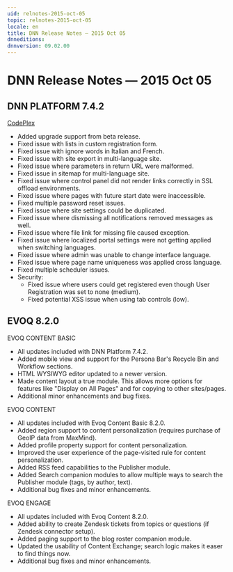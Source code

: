 ```yaml
---
uid: relnotes-2015-oct-05
topic: relnotes-2015-oct-05
locale: en
title: DNN Release Notes — 2015 Oct 05
dnneditions:
dnnversion: 09.02.00
---
```


# DNN Release Notes — 2015 Oct 05

## DNN PLATFORM 7.4.2

[CodePlex](https://dotnetnuke.codeplex.com/releases/view/617762)

*   Added upgrade support from beta release.
*   Fixed issue with lists in custom registration form.
*   Fixed issue with ignore words in Italian and French.
*   Fixed issue with site export in multi-language site.
*   Fixed issue where parameters in return URL were malformed.
*   Fixed issue in sitemap for multi-language site.
*   Fixed issue where control panel did not render links correctly in SSL offload environments.
*   Fixed issue where pages with future start date were inaccessible.
*   Fixed multiple password reset issues.
*   Fixed issue where site settings could be duplicated.
*   Fixed issue where dismissing all notifications removed messages as well.
*   Fixed issue where file link for missing file caused exception.
*   Fixed issue where localized portal settings were not getting applied when switching languages.
*   Fixed issue where admin was unable to change interface language.
*   Fixed issue where page name uniqueness was applied cross language.
*   Fixed multiple scheduler issues.
*   Security:
    *   Fixed issue where users could get registered even though User Registration was set to none (medium).
    *   Fixed potential XSS issue when using tab controls (low).

## EVOQ 8.2.0

EVOQ CONTENT BASIC

*   All updates included with DNN Platform 7.4.2.
*   Added mobile view and support for the Persona Bar's Recycle Bin and Workflow sections.
*   HTML WYSIWYG editor updated to a newer version.
*   Made content layout a true module. This allows more options for features like "Display on All Pages" and for copying to other sites/pages.
*   Additional minor enhancements and bug fixes.

EVOQ CONTENT

*   All updates included with Evoq Content Basic 8.2.0.
*   Added region support to content personalization (requires purchase of GeoIP data from MaxMind).
*   Added profile property support for content personalization.
*   Improved the user experience of the page-visited rule for content personalization.
*   Added RSS feed capabilities to the Publisher module.
*   Added Search companion modules to allow multiple ways to search the Publisher module (tags, by author, text).
*   Additional bug fixes and minor enhancements.

EVOQ ENGAGE

*   All updates included with Evoq Content 8.2.0.
*   Added ability to create Zendesk tickets from topics or questions (if Zendesk connector setup).
*   Added paging support to the blog roster companion module.
*   Updated the usability of Content Exchange; search logic makes it easer to find things now.
*   Additional bug fixes and minor enhancements.
